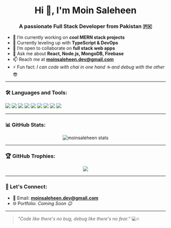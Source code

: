 <h1 align="center">Hi 👋, I'm Moin Saleheen</h1>
<h3 align="center">A passionate Full Stack Developer from Pakistan 🇵🇰</h3>

- 🔭 I’m currently working on **cool MERN stack projects**  
- 🌱 Currently leveling up with **TypeScript & DevOps**  
- 👯 I’m open to collaborate on **full stack web apps**  
- 💬 Ask me about **React, Node.js, MongoDB, Firebase**  
- 📫 Reach me at **moinsaleheen.dev@gmail.com**  
- ⚡ Fun fact: *I can code with chai in one hand ☕ and debug with the other* 😎  

---

### 🛠️ Languages and Tools:
<p align="left">
  <img src="https://img.shields.io/badge/JavaScript-F7DF1E?style=flat&logo=javascript&logoColor=black" />
  <img src="https://img.shields.io/badge/TypeScript-3178C6?style=flat&logo=typescript&logoColor=white" />
  <img src="https://img.shields.io/badge/React-61DAFB?style=flat&logo=react&logoColor=black" />
  <img src="https://img.shields.io/badge/Node.js-339933?style=flat&logo=nodedotjs&logoColor=white" />
  <img src="https://img.shields.io/badge/Express.js-000000?style=flat&logo=express&logoColor=white" />
  <img src="https://img.shields.io/badge/MongoDB-47A248?style=flat&logo=mongodb&logoColor=white" />
  <img src="https://img.shields.io/badge/Firebase-FFCA28?style=flat&logo=firebase&logoColor=black" />
  <img src="https://img.shields.io/badge/Git-F05032?style=flat&logo=git&logoColor=white" />
  <img src="https://img.shields.io/badge/GitHub-181717?style=flat&logo=github&logoColor=white" />
</p>

---

### 📊 GitHub Stats:
<p align="center">
  <img src="https://github-readme-stats.vercel.app/api?username=moinsaleheen&show_icons=true&theme=radical" alt="moinsaleheen stats" />
</p>

---

### 🏆 GitHub Trophies:
<p align="center">
  <img src="https://github-profile-trophy.vercel.app/?username=moinsaleheen&theme=dracula" />
</p>

---

### 🔗 Let's Connect:
- 📧 Email: **moinsaleheen.dev@gmail.com**
- 🌐 Portfolio: *Coming Soon 😉*

---

> _"Code like there's no bug, debug like there's no fear."_ 💻🔥  
